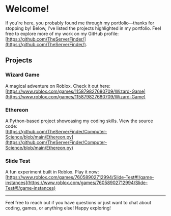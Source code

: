 # Welcome!

If you're here, you probably found me through my portfolio—thanks for stopping by! Below, I've listed the projects highlighted in my portfolio. Feel free to explore more of my work on my GitHub profile: [https://github.com/TheServerFinder/](https://github.com/TheServerFinder/).

## Projects

### Wizard Game
A magical adventure on Roblox. Check it out here:  
[https://www.roblox.com/games/115879827680709/Wizard-Game](https://www.roblox.com/games/115879827680709/Wizard-Game)

### Ethereon
A Python-based project showcasing my coding skills. View the source code:  
[https://github.com/TheServerFinder/Computer-Science/blob/main/Ethereon.py](https://github.com/TheServerFinder/Computer-Science/blob/main/Ethereon.py)

### Slide Test
A fun experiment built in Roblox. Play it now:  
[https://www.roblox.com/games/76058902712994/Slide-Test#!/game-instances](https://www.roblox.com/games/76058902712994/Slide-Test#!/game-instances)

---

Feel free to reach out if you have questions or just want to chat about coding, games, or anything else! Happy exploring!
